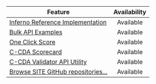 | Feature | Availability
| --------------- | :-----------------------------:
| [Inferno Reference Implementation](https://inferno.healthit.gov/) | Available
| [Bulk API Examples](https://fhirprod.sitenv.org/bulkdataclient/#/home) | Available
| [One Click Score](https://oncprojectracking.healthit.gov/wiki/display/TechLabTU/ONC+One+Click+Scorecard)| Available
| [C-CDA Scorecard](https://site.healthit.gov/scorecard/) | Available
| [C-CDA Validator API Utility](https://james.healthit.gov/referenceccdaservice/swagger-ui.html#/reference-ccda-validation-controller)| Available
|[Browse SITE GitHub repositories...](https://github.com/onc-healthit) | Available
